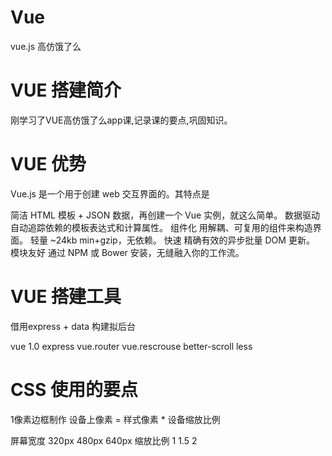 # Vue
vue.js 高仿饿了么

# VUE 搭建简介
刚学习了VUE高仿饿了么app课,记录课的要点,巩固知识。


# VUE 优势
Vue.js 是一个用于创建 web 交互界面的。其特点是

简洁 HTML 模板 + JSON 数据，再创建一个 Vue 实例，就这么简单。
数据驱动 自动追踪依赖的模板表达式和计算属性。
组件化 用解耦、可复用的组件来构造界面。
轻量 ~24kb min+gzip，无依赖。
快速 精确有效的异步批量 DOM 更新。
模块友好 通过 NPM 或 Bower 安装，无缝融入你的工作流。

# VUE 搭建工具
借用express + data 构建拟后台

vue 1.0
express
vue.router
vue.rescrouse
better-scroll
less

# CSS 使用的要点
1像素边框制作
设备上像素 = 样式像素 * 设备缩放比例

屏幕宽度 320px 480px 640px
缩放比例   1    1.5    2

